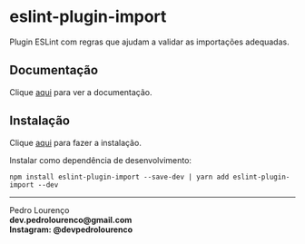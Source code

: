 # eslint-plugin-import

Plugin ESLint com regras que ajudam a validar as importações adequadas.

## Documentação

Clique [aqui](https://github.com/benmosher/eslint-plugin-import) para ver a documentação.

## Instalação

Clique [aqui](https://www.npmjs.com/package/eslint-plugin-import) para fazer a instalação.

Instalar como dependência de desenvolvimento:

```
npm install eslint-plugin-import --save-dev | yarn add eslint-plugin-import --dev
```
<hr>
<stong>Pedro Lourenço</strong><br>
<Strong>dev.pedrolourenco@gmail.com</strong><br>
<Strong>Instagram: @devpedrolourenco</strong>